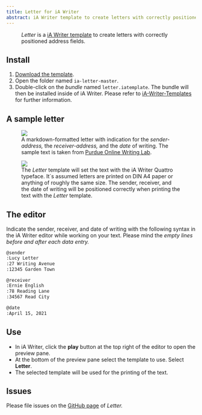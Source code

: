 ```yaml
---
title: Letter for iA Writer
abstract: iA Writer template to create letters with correctly positioned address fields. 
---
```

<figure>
<img src="/img/ia-letter-editor-print-aside.jpg" alt="">
<figcaption><em>Letter</em> is a <a href="https://ia.net/downloads#templates">iA Writer template</a> to create letters with correctly positioned address fields.</figcaption>
</figure>

## Install

1. [Download the template](https://github.com/ulfschneider/ia-letter/archive/refs/heads/master.zip).
2. Open the folder named <code>ia-letter-master</code>.
3. Double-click on the *bundle* named <code>letter.iatemplate</code>. The bundle will then be installed inside of iA Writer. Please refer to [iA-Writer-Templates](https://github.com/iainc/iA-Writer-Templates) for further information.

## A sample letter

<figure>
<img src="/img/ia-letter-editor.jpg">
<figcaption>A markdown-formatted letter with indication for the <em>sender-address,</em> the <em>receiver-address,</em> and the <em>date</em> of writing. The sample text is taken from <a href="https://owl.purdue.edu/owl/subject_specific_writing/professional_technical_writing/basic_business_letters/sample_letters.html">Purdue Online Writing Lab<a/>.</figcaption>
</figure>

<figure>
<img src="/img/ia-letter-print.jpg">
<figcaption>The <em>Letter</em> template will set the text with the iA Writer Quattro typeface. It´s assumed letters are printed on DIN A4 paper or anything of roughly the same size. The sender, receiver, and the date of writing will be positioned correctly when printing the text with the <em>Letter</em> template.</figcaption>

</figure>

## The editor

Indicate the sender, receiver, and date of writing with the following syntax in the iA Writer editor while working on your text. Please mind the *empty lines before and after each data entry.*

~~~markdown
@sender
:Lucy Letter
:27 Writing Avenue 
:12345 Garden Town

@receiver
:Ernie English
:78 Reading Lane
:34567 Read City

@date
:April 15, 2021
~~~

## Use

- In iA Writer, click the **play** button at the top right of the editor to open the preview pane. 
- At the bottom of the preview pane select the template to use. Select **Letter**.
- The selected template will be used for the printing of the text.

## Issues

Please file issues on the [GitHub page](https://github.com/ulfschneider/ia-letter/issues) of *Letter.*
